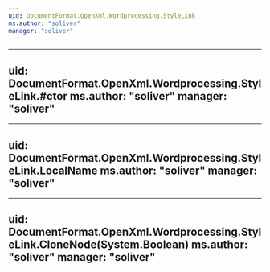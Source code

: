 ```yaml
---
uid: DocumentFormat.OpenXml.Wordprocessing.StyleLink
ms.author: "soliver"
manager: "soliver"
---
```


---
uid: DocumentFormat.OpenXml.Wordprocessing.StyleLink.#ctor
ms.author: "soliver"
manager: "soliver"
---

---
uid: DocumentFormat.OpenXml.Wordprocessing.StyleLink.LocalName
ms.author: "soliver"
manager: "soliver"
---

---
uid: DocumentFormat.OpenXml.Wordprocessing.StyleLink.CloneNode(System.Boolean)
ms.author: "soliver"
manager: "soliver"
---
